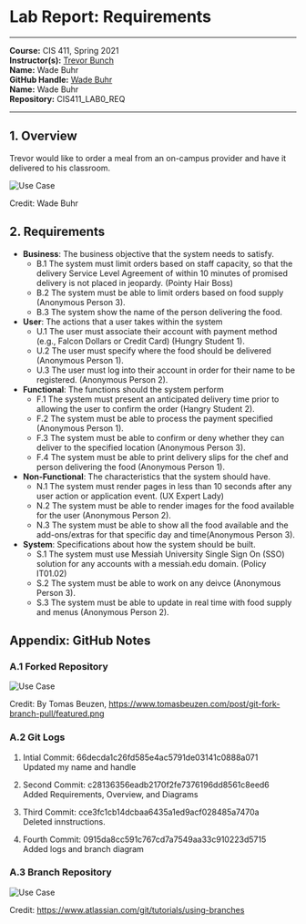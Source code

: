 # Lab Report: Requirements
___
**Course:** CIS 411, Spring 2021  
**Instructor(s):** [Trevor Bunch](https://github.com/trevordbunch)  
**Name:** Wade Buhr  
**GitHub Handle:** [Wade Buhr](https://github.com/wadebuhr)  
**Name:** Wade Buhr   
**Repository:** CIS411_LAB0_REQ 
___

## 1. Overview

Trevor would like to order a meal from an on-campus provider and have it delivered to his classroom. 
 
![Use Case](https://docs.google.com/drawings/d/e/2PACX-1vQzvYq_7r5QhiUKYJqCSeRL9J9KppMUTH1k4gcdhk3SrgUrPkdX0qe3Ik-0foPlrsvbO2unqpkvKU1-/pub?w=960&h=720)  

Credit: Wade Buhr
## 2. Requirements

- **Business**: The business objective that the system needs to satisfy.
  - B.1 The system must limit orders based on staff capacity, so that the delivery Service Level Agreement of within 10 minutes of promised delivery is not placed in jeopardy. (Pointy Hair Boss)
  - B.2 The system must be able to limit orders based on food supply (Anonymous Person 3).
  - B.3 The system show the name of the person delivering the food. 
- **User**: The actions that a user takes within the system
  - U.1 The user must associate their account with payment method (e.g., Falcon Dollars or Credit Card) (Hungry Student 1).
  - U.2 The user must specify where the food should be delivered (Anonymous Person 1).
  - U.3 The user must log into their account in order for their name to be registered. (Anonymous Person 2).
- **Functional**: The functions should the system perform
  - F.1 The system must present an anticipated delivery time prior to allowing the user to confirm the order (Hangry Student 2).
  - F.2 The system must be able to process the payment specified (Anonymous Person 1).
  - F.3 The system must be able to confirm or deny whether they can deliver to the specified location (Anonymous Person 3).
  - F.4 The system must be able to print delivery slips for the chef and person delivering the food (Anonymous Person 1).
- **Non-Functional**: The characteristics that the system should have.
  - N.1 The system must render pages in less than 10 seconds after any user action or application event. (UX Expert Lady)
  - N.2 The system must be able to render images for the food available for the user (Anonymous Person 2).
  - N.3 The system must be able to show all the food available and the add-ons/extras for that specific day and time(Anonymous Person 3).
- **System**: Specifications about how the system should be built.
  - S.1 The system must use Messiah University Single Sign On (SSO) solution for any accounts with a messiah.edu domain. (Policy IT01.02)
  - S.2 The system must be able to work on any deivce (Anonymous Person 3).
  - S.3 The system must be able to update in real time with food supply and menus (Anonymous Person 2).

## Appendix: GitHub Notes

### A.1 Forked Repository  

![Use Case](https://www.tomasbeuzen.com/post/git-fork-branch-pull/featured.png)

Credit: By Tomas Beuzen, https://www.tomasbeuzen.com/post/git-fork-branch-pull/featured.png

### A.2 Git Logs

1. Intial Commit: 66decda1c26fd585e4ac5791de03141c0888a071  
    Updated my name and handle 
   
2. Second Commit: c28136356eadb2170f2fe7376196dd8561c8eed6  
    Added Requirements, Overview, and Diagrams

3. Third Commit: cce3fc1cb14dcbaa6435a1ed9acf028485a7470a  
    Deleted innstructions.

4. Fourth Commit: 0915da8cc591c767cd7a7549aa33c910223d5715  
    Added logs and branch diagram

### A.3 Branch Repository

![Use Case](https://wac-cdn.atlassian.com/dam/jcr:a905ddfd-973a-452a-a4ae-f1dd65430027/01%20Git%20branch.svg?cdnVersion=745)

Credit: https://www.atlassian.com/git/tutorials/using-branches
